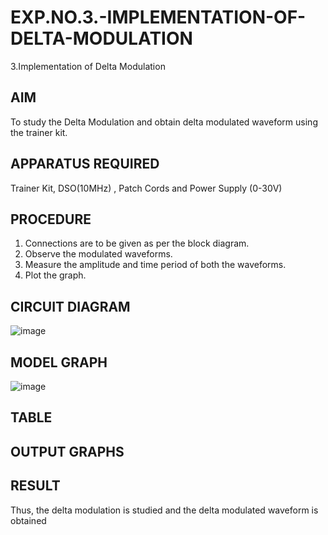 # EXP.NO.3.-IMPLEMENTATION-OF-DELTA-MODULATION

3.Implementation of Delta Modulation 
  
## AIM    
 To study the Delta Modulation and obtain delta modulated waveform using the trainer kit. 
## APPARATUS REQUIRED
Trainer Kit, DSO(10MHz) , Patch Cords and Power Supply (0-30V)   
## PROCEDURE
1. Connections are to be given as per the block diagram.
2. Observe the modulated waveforms.
3. Measure the amplitude and time period of both the waveforms.
4. Plot the graph.


## CIRCUIT DIAGRAM
![image](https://github.com/user-attachments/assets/b51b5e9f-6e42-4aeb-b66a-3e522896727f)


## MODEL GRAPH
![image](https://github.com/user-attachments/assets/f892e9d2-914a-40e1-9ac5-a5c83227cf3d)


## TABLE

## OUTPUT GRAPHS

## RESULT 
Thus, the delta modulation is studied and the delta modulated waveform is obtained
